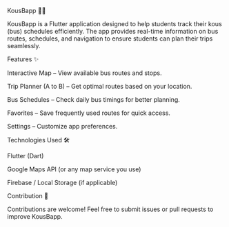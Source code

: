 KousBapp 🚌📍

KousBapp is a Flutter application designed to help students track their kous (bus) schedules efficiently. The app provides real-time information on bus routes, schedules, and navigation to ensure students can plan their trips seamlessly.

Features ✨

Interactive Map – View available bus routes and stops.

Trip Planner (A to B) – Get optimal routes based on your location.

Bus Schedules – Check daily bus timings for better planning.

Favorites – Save frequently used routes for quick access.

Settings – Customize app preferences.


Technologies Used 🛠

Flutter (Dart)

Google Maps API (or any map service you use)

Firebase / Local Storage (if applicable)



Contribution 🤝

Contributions are welcome! Feel free to submit issues or pull requests to improve KousBapp.